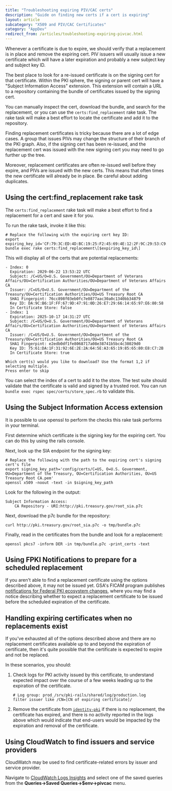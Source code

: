 ```yaml
---
title: "Troubleshooting expiring PIV/CAC certs"
description: "Guide on finding new certs if a cert is expiring"
layout: article
subcategory: "X509 and PIV/CAC Certificates"
category: "AppDev"
redirect_from: /articles/toubleshooting-expiring-pivcac.html
---
```


Whenever a certificate is due to expire, we should verify that a replacement is
in place and remove the expiring cert.
PIV issuers will usually issue a new certificate which will have a later
expiration and probably a new subject key and subject key ID.

The best place to look for a re-issued certificate is on the signing cert for
that certificate.
Within the PKI sphere, the signing or parent cert will have a "Subject Information
Access" extension.
This extension will contain a URL to a repository containing the bundle of
certificates issued by the signing cert.

You can manually inspect the cert, download the bundle, and search for the
replacement, or you can use the `certs:find_replacement` rake task.
The rake task will make a best effort to locate the certificate and add it to
the repository.

Finding replacement certificates is tricky because there are a lot of edge
cases.
A group that issues PIVs may change the structure of their branch of the PKI graph.
Also, if the signing cert has been re-issued, and the replacement cert was issued
with the new signing cert you may need to go further up the tree.

Moreover, replacement certificates are often re-issued well before they expire,
and PIVs are issued with the new certs.
This means that often times the new certificate will already be in place.
Be careful about adding duplicates.

## Using the cert:find_replacement rake task

The `certs:find_replacement` rake task will make a best effort to find a
replacement for a cert and save it for you.

To run the rake task, invoke it like this:

```shell
# Replace the following with the expiring cert key ID:
export expiring_key_id='CF:79:3C:ED:4D:BC:19:25:F2:45:69:4E:12:2F:9C:29:53:C9:A7:46'
bundle exec rake certs:find_replacement\[$expiring_key_id\]
```

This will display all of the certs that are potential replacements:

```
- Index: 0
  Expiration: 2029-06-22 13:53:22 UTC
  Subject: /C=US/O=U.S. Government/OU=Department of Veterans Affairs/OU=Certification Authorities/OU=Department of Veterans Affairs CA
  Issuer: /C=US/O=U.S. Government/OU=Department of the Treasury/OU=Certification Authorities/OU=US Treasury Root CA
  SHA1 Fingerpint: 76cc898f03eb0fc7e0877aac30a0c1340bb34879
  Key ID: DA:9C:B6:1F:FF:67:9D:47:91:0D:26:E7:29:66:14:65:97:E6:80:58
  In Certificate Store: false
- Index: 1
  Expiration: 2025-10-17 14:31:27 UTC
  Subject: /C=US/O=U.S. Government/OU=Department of Veterans Affairs/OU=Certification Authorities/OU=Department of Veterans Affairs CA
  Issuer: /C=US/O=U.S. Government/OU=Department of the Treasury/OU=Certification Authorities/OU=US Treasury Root CA
  SHA1 Fingerpint: e2edb0df1fe8068717a08e38741b5bc4c38029d0
  Key ID: 75:61:DA:1F:31:92:6E:2E:2A:64:5E:A3:65:19:85:65:80:E8:C7:2B
  In Certificate Store: true

Which cert(s) would you like to download? Use the format 1,2 if selecting multiple.
Press enter to skip
```

You can select the index of a cert to add it to the store.
The test suite should validate that the certificate is valid and signed by a trusted root.
You can run `bundle exec rspec spec/certs/store_spec.rb` to validate this.

## Using the Subject Information Access extension

It is possible to use openssl to perform the checks this rake task performs in
your terminal.

First determine which certificate is the signing key for the expiring cert.
You can do this by using the rails console.

Next, look up the SIA endpoint for the signing key:

```shell
# Replace the following with the path to the expiring cert's signing cert's file
export signing_key_path='config/certs/C=US, O=U.S. Government, OU=Department of the Treasury, OU=Certification Authorities, OU=US Treasury Root CA.pem'
openssl x509 -noout -text -in $signing_key_path
```

Look for the following in the output:

```
Subject Information Access:
    CA Repository - URI:http://pki.treasury.gov/root_sia.p7c
```

Next, download the p7c bundle for the repository:

```shell
curl http://pki.treasury.gov/root_sia.p7c -o tmp/bundle.p7c
```

Finally, read in the certificates from the bundle and look for a replacement:

```shell
openssl pkcs7 -inform DER -in tmp/bundle.p7c -print_certs -text
```

## Using FPKI Notifications to prepare for a scheduled replacement

If you aren't able to find a replacement certificate using the options described above, it may not
be issued yet. GSA's FICAM program publishes [notifications for Federal PKI ecosystem changes](https://www.idmanagement.gov/fpki/notifications/#notifications),
where you may find a notice describing whether to expect a replacement certificate to be issued
before the scheduled expiration of the certificate.

## Handling expiring certificates when no replacements exist

If you've exhausted all of the options described above and there are no replacement certificates
available up to and beyond the expiration of certificate, then it's quite possible that the
certificate is expected to expire and not be replaced.

In these scenarios, you should:

1. Check logs for PKI activity issued by this certificate, to understand expected impact over the
   course of a few weeks leading up to the expiration of the certificate.
    ```
    # Log group: prod_/srv/pki-rails/shared/log/production.log
    filter issuer like /CN=[CN of expiring certificate]/
    ```
2. Remove the certificate from [`identity-pki`](https://github.com/18f/identity-pki) if there is
   no replacement, the certificate has expired, and there is no activity reported in the logs above
   which would indicate that end-users would be impacted by the expiration and removal of the
   certificate.

## Using CloudWatch to find issuers and service providers

CloudWatch may be used to find certificate-related errors by issuer and service provider.

Navigate to
[CloudWatch Logs Insights](https://us-west-2.console.aws.amazon.com/cloudwatch/home?region=us-west-2#logsV2:logs-insights)
and select one of the saved queries from the **Queries->Saved Queries->$env->pivcac** menu.
